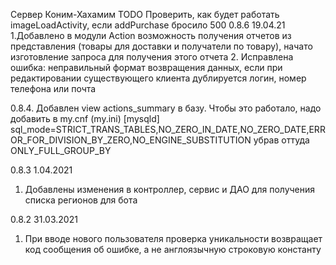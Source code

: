 Сервер Коним-Хахамим
TODO Проверить, как будет работать imageLoadActivity, если addPurchase бросило 500
0.8.6 19.04.21
1.Добавлено в модули Action возможность получения отчетов из представления (товары для доставки и получатели по товару),
начато изготовление запроса для получения этого отчета
2. Исправлена ошибка: неправильный формат возвращения данных, если при редактировании существующего клиента
дублируется логин, номер телефона или почта
 
0.8.4.
Добавлен view actions_summary в базу. Чтобы это работало, надо добавить в my.cnf (my.ini) [mysqld]
sql_mode=STRICT_TRANS_TABLES,NO_ZERO_IN_DATE,NO_ZERO_DATE,ERROR_FOR_DIVISION_BY_ZERO,NO_ENGINE_SUBSTITUTION
убрав оттуда ONLY_FULL_GROUP_BY

0.8.3 1.04.2021
1. Добавлены изменения в контроллер, сервис и ДАО для получения списка регионов для бота

0.8.2 31.03.2021
1. При вводе нового пользователя проверка уникальности возвращает код сообщения об ошибке, 
а не англоязычную строковую константу